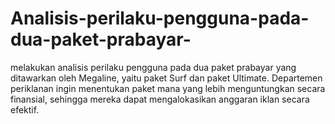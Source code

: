 # Analisis-perilaku-pengguna-pada-dua-paket-prabayar-
melakukan analisis perilaku pengguna pada dua paket prabayar yang ditawarkan oleh Megaline, yaitu paket Surf dan paket Ultimate. Departemen periklanan ingin menentukan paket mana yang lebih menguntungkan secara finansial, sehingga mereka dapat mengalokasikan anggaran iklan secara efektif.
